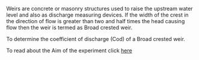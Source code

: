 Weirs are concrete or masonry structures used to raise the upstream water level and also as discharge measuring devices. If the width of the crest in the direction of flow is greater than two and half times the head causing flow then the weir is termed as Broad crested weir. 


To determine the coefficient of discharge (Cod) of a Broad crested weir. 

To read about the Aim of the experiment click [here](docs/5.Weirs.pdf)


